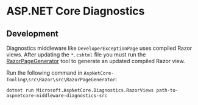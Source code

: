 ASP.NET Core Diagnostics
===

## Development

Diagnostics middleware like `DeveloperExceptionPage` uses compiled Razor views. After updating the `*.cshtml` file you must run the [RazorPageGenerator](https://github.com/dotnet/aspnetcore-tooling/tree/master/src/Razor/src/RazorPageGenerator) tool to generate an updated compiled Razor view.

Run the following command in `AspNetCore-Tooling\src\Razor\src\RazorPageGenerator`:

```
dotnet run Microsoft.AspNetCore.Diagnostics.RazorViews path-to-aspnetcore-middleware-diagnostics-src
```